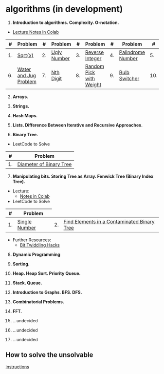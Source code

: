 # algorithms (in development)

1. **Introduction to algorithms. Complexity. O-notation.**
  * [Lecture Notes in Colab](https://colab.research.google.com/github/fbeilstein/algorithms/blob/master/introduction.ipynb)
  <table>
  <thead><tr> 
     <th>#</th> <th>Problem</th> <th>#</th> <th>Problem</th>  <th>#</th> <th>Problem</th>  <th>#</th> <th>Problem</th>  <th>#</th> <th>Problem</th> 
  </tr></thead>
  <tbody>
    <tr>
      <td>1.</td> <td><a href="https://leetcode.com/problems/sqrtx/">Sqrt(x)</td>
      <td>2.</td> <td><a href="https://leetcode.com/problems/ugly-number/">Ugly Number</td>
      <td>3.</td> <td><a href="https://leetcode.com/problems/reverse-integer/">Reverse Integer</td>
      <td>4.</td> <td><a href="https://leetcode.com/problems/palindrome-number/solution/">Palindrome Number</td>
      <td>5.</td> <td><a href="https://leetcode.com/problems/powx-n/">Pow(x, n)</td>
    </tr>
    <tr>
      <td>6.</td> <td><a href="https://leetcode.com/problems/water-and-jug-problem/">Water and Jug Problem</td>
      <td>7.</td> <td><a href="https://leetcode.com/problems/nth-digit/">Nth Digit</td>
      <td>8.</td> <td><a href="https://leetcode.com/problems/random-pick-with-weight/">Random Pick with Weight</td>
      <td>9.</td> <td><a href="https://leetcode.com/problems/bulb-switcher/">Bulb Switcher</td>
      <td>10.</td> <td><a href="https://leetcode.com/problems/bulb-switcher-ii/">Bulb Switcher II</td>
    </tr>
  </tbody>
  </table>

2. **Arrays.**

3. **Strings.**

4. **Hash Maps.**

5. **Lists. Difference Between Iterative and Recursive Approaches.**

6. **Binary Tree.**
  * LeetCode to Solve
  <table>
  <thead><tr> 
     <th>#</th> <th>Problem</th>
  </tr></thead>
  <tbody>
    <tr>
      <td>1.</td> <td><a href="https://leetcode.com/problems/diameter-of-binary-tree/">Diameter of Binary Tree</td>
    </tr>
  </tbody>
  </table>


7. **Manipulating bits. Storing Tree as Array. Fenwick Tree (Binary Index Tree).**
  * Lecture:
     - [Notes in Colab](https://colab.research.google.com/github/fbeilstein/algorithms/blob/master/fenwick_tree.ipynb)
  * LeetCode to Solve
  <table>
  <thead><tr> 
     <th>#</th> <th>Problem</th>
  </tr></thead>
  <tbody>
    <tr>
      <td>1.</td> <td><a href="https://leetcode.com/problems/single-number/">Single Number</td>
      <td>2.</td> <td><a href="https://leetcode.com/problems/find-elements-in-a-contaminated-binary-tree/">Find Elements in a Contaminated Binary Tree</td>
    </tr>
  </tbody>
  </table>
  
  * Further Resources:
     - [Bit Twiddling Hacks](https://graphics.stanford.edu/~seander/bithacks.html)

8. **Dynamic Programming**

9. **Sorting.**

10. **Heap. Heap Sort. Priority Queue.**

12. **Stack. Queue.**

11. **Introduction to Graphs. BFS. DFS.**

12. **Combinatorial Problems.**

13. **FFT.**

14. ...undecided

15. ...undecided

16. ...undecided

## How to solve the unsolvable

[instructions](https://github.com/fbeilstein/algorithms/blob/master/how_to_solve.md)
